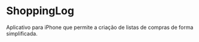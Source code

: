 ShoppingLog
===========

Aplicativo para iPhone que permite a criação de listas de compras de forma simplificada.
